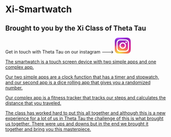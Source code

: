 # Xi-Smartwatch
## Brought to you by the Xi Class of Theta Tau

Get in touch with Theta Tau on our instagram ---> <a href="https://www.instagram.com/csufthetatau/"><img src="https://raw.githubusercontent.com/wle8300/instagram-logo/refs/heads/master/logo.svg" width="50" height="50" alt="Instagram"/>

The smartwatch is a touch screen device with two simple apps and one complex app.

Our two simple apps are a clock function that has a timer and stopwatch, and our second app
is a dice rolling app that gives you a randomized number.

Our complex app is a fitness tracker that tracks our steps and calculates the distance that you
traveled.

The class has worked hard to put this all together and although this is a new experience for
a lot of us in Theta Tau the challenge of this is what brought us together. There were ups and
downs but in the end we brought it together and bring you this masterpiece.